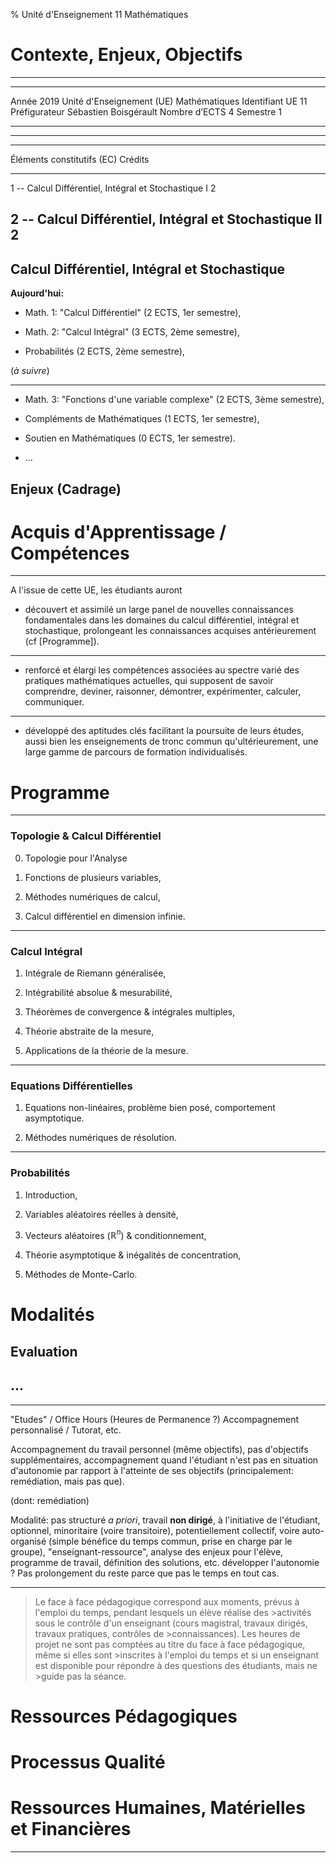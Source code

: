 % Unité d'Enseignement 11 Mathématiques

Contexte, Enjeux, Objectifs
================================================================================

--------------------------------------------------------------------------------

---------------------------------------  ---------------------------------------
Année                                    2019
Unité d'Enseignement (UE)                Mathématiques
Identifiant                              UE 11
Préfigurateur                            Sébastien Boisgérault
Nombre d’ECTS                            4
Semestre                                 1
---------------------------------------  ---------------------------------------

--------------------------------------------------------------------------------

--------------------------------------------------------------------------------
Éléments constitutifs (EC)                                Crédits
--------------------------------------------------------  ----------------------
1 -- Calcul Différentiel, 
Intégral et Stochastique I                                2

2 -- Calcul Différentiel, 
Intégral et Stochastique II                               2
--------------------------------------------------------------------------------

Calcul Différentiel, Intégral et Stochastique
--------------------------------------------------------------------------------

**Aujourd'hui:**

  - Math. 1: "Calcul Différentiel" (2 ECTS, 1er semestre),

  - Math. 2: "Calcul Intégral" (3 ECTS, 2ème semestre),

  - Probabilités (2 ECTS, 2ème semestre),

(*à suivre*)

--------------------------------------------------------------------------------

  - Math. 3: "Fonctions d'une variable complexe" 
    (2 ECTS, 3ème semestre),

  - Compléments de Mathématiques (1 ECTS, 1er semestre),

  - Soutien en Mathématiques (0 ECTS, 1er semestre).

  - ...

Enjeux (Cadrage)
--------------------------------------------------------------------------------

Acquis d'Apprentissage / Compétences
================================================================================

--------------------------------------------------------------------------------

A l'issue de cette UE, les étudiants auront

  - découvert et assimilé un large panel de nouvelles connaissances
    fondamentales dans les domaines du calcul différentiel, intégral 
    et stochastique, prolongeant les connaissances acquises antérieurement
    (cf [Programme]).

--------------------------------------------------------------------------------

  - renforcé et élargi les compétences associées au spectre
    varié des pratiques mathématiques actuelles, 
    qui supposent de savoir comprendre, deviner, raisonner, démontrer, 
    expérimenter, calculer, communiquer.

--------------------------------------------------------------------------------

  - développé des aptitudes clés facilitant la poursuite de leurs études, 
    aussi bien les enseignements de tronc commun qu'ultérieurement, 
    une large gamme de parcours de formation individualisés. 

Programme
================================================================================

--------------------------------------------------------------------------------

### Topologie & Calcul Différentiel 

 0. Topologie pour l'Analyse

 1. Fonctions de plusieurs variables,

 2. Méthodes numériques de calcul,

 3. Calcul différentiel en dimension infinie.

--------------------------------------------------------------------------------

### Calcul Intégral 

  1. Intégrale de Riemann généralisée,

  2. Intégrabilité absolue & mesurabilité,

  3. Théorèmes de convergence & intégrales multiples,

  4. Théorie abstraite de la mesure,

  5. Applications de la théorie de la mesure.

--------------------------------------------------------------------------------

### Equations Différentielles

   1. Equations non-linéaires,
      problème bien posé, 
      comportement asymptotique.

   2. Méthodes numériques de résolution.

--------------------------------------------------------------------------------

### Probabilités 

   1. Introduction,

   2. Variables aléatoires réelles à densité,

   3. Vecteurs aléatoires ($\mathbb{R}^n$) & conditionnement,

   4. Théorie asymptotique & inégalités de concentration,

   5. Méthodes de Monte-Carlo.

Modalités
================================================================================

Evaluation
--------------------------------------------------------------------------------

...
--------------------------------------------------------------------------------

--------------------------------------------------------------------------------

"Etudes" / Office Hours (Heures de Permanence ?) Accompagnement personnalisé / Tutorat, etc.

Accompagnement du travail personnel (même objectifs), 
pas d'objectifs supplémentaires, accompagnement quand l'étudiant
n'est pas en situation d'autonomie par rapport à l'atteinte de ses 
objectifs (principalement: remédiation, mais pas que).

(dont: remédiation)

Modalité: pas structuré *a priori*, travail **non dirigé**, 
à l'initiative de l'étudiant, optionnel, minoritaire (voire transitoire), 
potentiellement collectif, voire auto-organisé (simple bénéfice du temps commun,
prise en charge par le groupe), 
"enseignant-ressource", analyse des enjeux pour l'élève, programme de travail,
définition des solutions, etc. développer l'autonomie ? 
Pas prolongement du reste parce que pas le temps en tout cas.

--------------------------------------------------------------------------------

>Le face à face pédagogique correspond aux moments, prévus à l'emploi du temps, pendant lesquels un élève réalise des >activités sous le contrôle d'un enseignant (cours magistral, travaux dirigés, travaux pratiques, contrôles de >connaissances). Les heures de projet ne sont pas comptées au titre du face à face pédagogique, même si elles sont >inscrites à l'emploi du temps et si un enseignant est disponible pour répondre à des questions des étudiants, mais ne >guide pas la séance. 


Ressources Pédagogiques
================================================================================

Processus Qualité
================================================================================

Ressources Humaines, Matérielles et Financières
================================================================================

--------------------------------------------------------------------------------

<style>

.reveal section img {
  border:0;
  height:50vh;
  width:auto;

}

.reveal section img.medium {
  border:0;
  max-width:50vh;
}

.reveal section img.icon {
  display:inline;
  border:0;
  width:1em;
  margin:0em;
  box-shadow:none;
  vertical-align:-10%;
}

.reveal code {
  font-family: Inconsolata, monospace;
}

.reveal pre code {
  font-size: 1.5em;
  line-height: 1.5em;
  /* max-height: 80wh; won't work, overriden */
}

input {
  font-family: "Source Sans Pro", Helvetica, sans-serif;
  font-size: 42px;
  line-height: 54.6px;
}

</style>

<link href="https://fonts.googleapis.com/css?family=Inconsolata:400,700" rel="stylesheet"> 

<link href="https://cdnjs.cloudflare.com/ajax/libs/font-awesome/4.7.0/css/font-awesome.css" rel="stylesheet">
